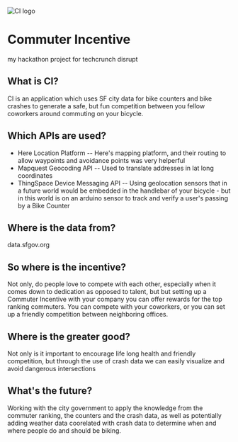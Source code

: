 ![CI logo](img/gps.png)
# Commuter Incentive
my hackathon project for techcrunch disrupt

## What is CI?

CI is an application which uses SF city data for bike counters and bike crashes to
generate a safe, but fun competition between you fellow coworkers around commuting on your bicycle.

## Which APIs are used?

 - Here Location Platform -- Here's mapping platform, and their routing to allow waypoints and avoidance points was very helperful
 - Mapquest Geocoding API -- Used to translate addresses in lat long coordinates
 - ThingSpace Device Messaging API -- Using geolocation sensors that in a future world would be embedded in the handlebar of your bicycle  - but in this world is on an arduino sensor to track and verify a user's passing by a Bike Counter

## Where is the data from?

data.sfgov.org

## So where is the incentive?

Not only, do people love to compete with each other, especially when it comes down to dedication as opposed to talent, but but setting up a Commuter Incentive with your company you can offer rewards for the top ranking commuters. You can compete with your coworkers, or you can set up a friendly competition between neighboring offices.

## Where is the greater good?

Not only is it important to encourage life long health and friendly competition, but through the use of crash data we can easily visualize and avoid dangerous intersections

## What's the future?

Working with the city government to apply the knowledge from the commuter ranking, the counters and the crash data, as well as potentially adding weather data coorelated with crash data to determine when and where people do and should be biking.
